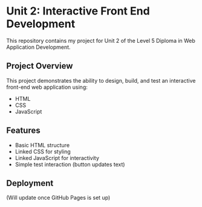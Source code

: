 
# Unit 2: Interactive Front End Development

This repository contains my project for Unit 2 of the Level 5 Diploma in Web Application Development.

## Project Overview

This project demonstrates the ability to design, build, and test an interactive front-end web application using:

- HTML
- CSS
- JavaScript

## Features

- Basic HTML structure
- Linked CSS for styling
- Linked JavaScript for interactivity
- Simple test interaction (button updates text)

## Deployment

(Will update once GitHub Pages is set up)
